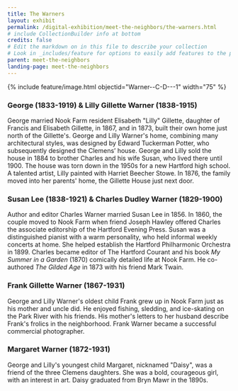 ```yaml
---
title: The Warners
layout: exhibit
permalink: /digital-exhibition/meet-the-neighbors/the-warners.html
# include CollectionBuilder info at bottom
credits: false
# Edit the markdown on in this file to describe your collection
# Look in _includes/feature for options to easily add features to the page
parent: meet-the-neighbors
landing-page: meet-the-neighbors
---
```


{% include feature/image.html objectid="Warner--C-D---1" width="75" %}

### George (1833-1919) & Lilly Gillette Warner (1838-1915) 
George married Nook Farm resident Elisabeth "Lilly" Gillette, daughter of Francis and Elisabeth Gillette, in 1867, and in 1873, built their own home just north of the Gillette's. George and Lilly Warner's home, combining many architectural styles, was designed by Edward Tuckerman Potter, who subsequently designed the Clemens’ house. George and Lilly sold the house in 1884 to brother Charles and his wife Susan, who lived there until 1900. The house was torn down in the 1950s for a new Hartford high school. A talented artist, Lilly painted with Harriet Beecher Stowe. In 1876, the family moved into her parents' home, the Gillette House just next door. 
 
### Susan Lee (1838-1921) & Charles Dudley Warner (1829-1900) 
Author and editor Charles Warner married Susan Lee in 1856. In 1860, the couple moved to Nook Farm when friend Joseph Hawley offered Charles the associate editorship of the Hartford Evening Press. Susan was a distinguished pianist with a warm personality, who held informal weekly concerts at home. She helped establish the Hartford Philharmonic Orchestra in 1899. Charles became editor of The Hartford Courant and his book *My Summer in a Garden* (1870) comically detailed life at Nook Farm. He co-authored *The Gilded Age* in 1873 with his friend Mark Twain. 
 
### Frank Gillette Warner (1867-1931) 
George and Lilly Warner's oldest child Frank grew up in Nook Farm just as his mother and uncle did. He enjoyed fishing, sledding, and ice-skating on the Park River with his friends. His mother's letters to her husband describe Frank's frolics in the neighborhood. Frank Warner became a successful commercial photographer. 
 
### Margaret Warner (1872-1931) 
George and Lilly's youngest child Margaret, nicknamed "Daisy", was a friend of the three Clemens daughters. She was a bold, courageous girl, with an interest in art. Daisy graduated from Bryn Mawr in the 1890s. 
